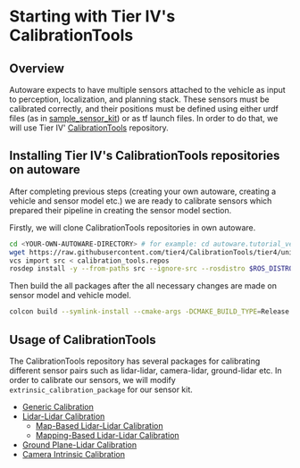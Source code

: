 # Starting with Tier IV's CalibrationTools

## Overview

Autoware expects to have multiple sensors attached to the vehicle as input to perception, localization, and planning stack. These sensors must be calibrated correctly, and their positions must be defined using either urdf files (as in [sample_sensor_kit](https://github.com/autowarefoundation/sample_sensor_kit_launch/tree/main/sample_sensor_kit_description)) or as tf launch files.
In order to do that, we will use Tier IV' [CalibrationTools](https://github.com/tier4/CalibrationTools) repository.

## Installing Tier IV's CalibrationTools repositories on autoware

After completing previous steps (creating your own autoware,
creating a vehicle and sensor model etc.)
we are ready to calibrate sensors which prepared their pipeline in creating the sensor model section.

Firstly, we will clone CalibrationTools repositories in own autoware.

```bash
cd <YOUR-OWN-AUTOWARE-DIRECTORY> # for example: cd autoware.tutorial_vehicle
wget https://raw.githubusercontent.com/tier4/CalibrationTools/tier4/universe/calibration_tools.repos
vcs import src < calibration_tools.repos
rosdep install -y --from-paths src --ignore-src --rosdistro $ROS_DISTRO
```

Then build the all packages
after the all necessary changes are made on sensor model and vehicle model.

```bash
colcon build --symlink-install --cmake-args -DCMAKE_BUILD_TYPE=Release
```

## Usage of CalibrationTools

The CalibrationTools repository has several packages
for calibrating different sensor pairs such as lidar-lidar,
camera-lidar, ground-lidar etc. In order to calibrate our sensors,
we will modify `extrinsic_calibration_package` for our sensor kit.

- [Generic Calibration](./generic-calibration.md)
- [Lidar-Lidar Calibration](./lidar-lidar-calibration.md)
  - [Map-Based Lidar-Lidar Calibration](https://github.com/tier4/CalibrationTools/blob/tier4/universe/sensor/docs/how_to_extrinsic_map_based.md)
  - [Mapping-Based Lidar-Lidar Calibration](https://github.com/tier4/CalibrationTools/blob/tier4/universe/sensor/docs/how_to_extrinsic_mapping_based.md)
- [Ground Plane-Lidar Calibration](https://github.com/tier4/CalibrationTools/blob/tier4/universe/sensor/docs/how_to_extrinsic_ground_plane.md)
- [Camera Intrinsic Calibration](https://github.com/tier4/CalibrationTools/blob/tier4/universe/sensor/docs/how_to_extrinsic_ground_plane.md)

